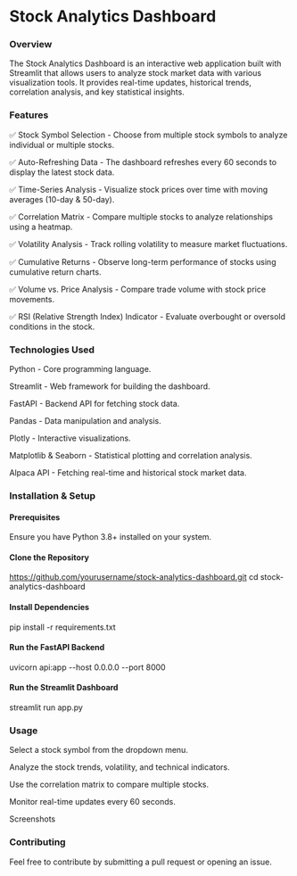 # Stock Analytics Dashboard

### Overview

The Stock Analytics Dashboard is an interactive web application built with Streamlit that allows users to analyze stock market data with various visualization tools. It provides real-time updates, historical trends, correlation analysis, and key statistical insights.

### Features

✅ Stock Symbol Selection - Choose from multiple stock symbols to analyze individual or multiple stocks.

✅ Auto-Refreshing Data - The dashboard refreshes every 60 seconds to display the latest stock data.

✅ Time-Series Analysis - Visualize stock prices over time with moving averages (10-day & 50-day).

✅ Correlation Matrix - Compare multiple stocks to analyze relationships using a heatmap.

✅ Volatility Analysis - Track rolling volatility to measure market fluctuations.

✅ Cumulative Returns - Observe long-term performance of stocks using cumulative return charts.

✅ Volume vs. Price Analysis - Compare trade volume with stock price movements.

✅ RSI (Relative Strength Index) Indicator - Evaluate overbought or oversold conditions in the stock.

### Technologies Used

Python - Core programming language.

Streamlit - Web framework for building the dashboard.

FastAPI - Backend API for fetching stock data.

Pandas - Data manipulation and analysis.

Plotly - Interactive visualizations.

Matplotlib & Seaborn - Statistical plotting and correlation analysis.

Alpaca API - Fetching real-time and historical stock market data.

### Installation & Setup

#### Prerequisites

Ensure you have Python 3.8+ installed on your system.

#### Clone the Repository

https://github.com/yourusername/stock-analytics-dashboard.git
cd stock-analytics-dashboard

#### Install Dependencies

pip install -r requirements.txt

#### Run the FastAPI Backend

uvicorn api:app --host 0.0.0.0 --port 8000

#### Run the Streamlit Dashboard

streamlit run app.py

### Usage

Select a stock symbol from the dropdown menu.

Analyze the stock trends, volatility, and technical indicators.

Use the correlation matrix to compare multiple stocks.

Monitor real-time updates every 60 seconds.

Screenshots



### Contributing

Feel free to contribute by submitting a pull request or opening an issue.

